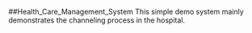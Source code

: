 ##Health_Care_Management_System
 This simple demo system mainly demonstrates the channeling process in the hospital.
 
